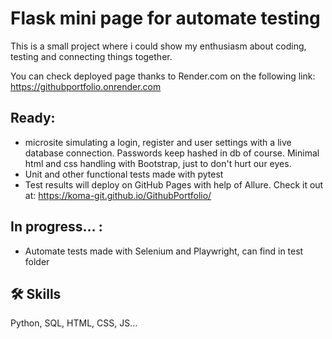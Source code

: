 
# Flask mini page for automate testing

This is a small project where i could show my enthusiasm about coding, testing and connecting things together.

You can check deployed page thanks to Render.com on the following link:
https://githubportfolio.onrender.com

## Ready:
- microsite simulating a login, register and user settings with a live database connection. Passwords keep hashed in db of course. Minimal html and css handling with Bootstrap, just to don't hurt our eyes.
- Unit and other functional tests made with pytest
- Test results will deploy on GitHub Pages with help of Allure. Check it out at: https://koma-git.github.io/GithubPortfolio/


## In progress... :
- Automate tests made with Selenium and Playwright, can find in test folder


## 🛠 Skills
Python, SQL, HTML, CSS, JS...
